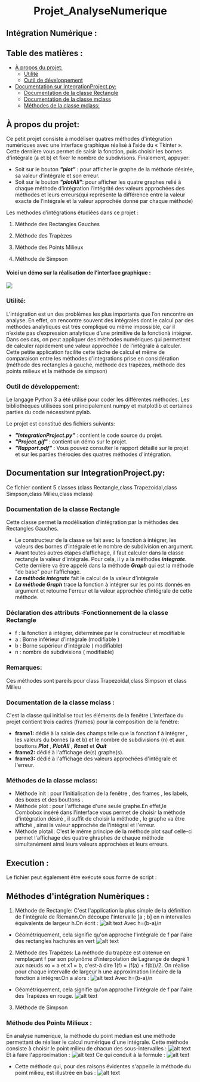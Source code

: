 # <center> Projet_AnalyseNumerique</center>
## Intégration Numérique :
## Table des matières :

- [À propos du projet:](#heading)
  * [Utilité](#sub-heading)
  * [Outil de développement](#sub-heading)
- [Documentation sur IntegrationProject.py:](#heading-1)
  * [Documentation de la classe Rectangle](#sub-heading-1)
  * [Documentation de la classe mclass](#sub-heading-1)
  * [Méthodes de la classe mclass:](#sub-heading-1)



     


## À propos du projet:
Ce petit projet consiste à modéliser quatres méthodes d'intégration numériques avec une interface graphique réalisé à l’aide du « Tkinter ». 
Cette dernière vous permet de saisir la fonction, puis choisir les bornes d'intégrale (a et b) et fixer le nombre de subdivisons. Finalement, appuyer:
* Soit sur le bouton _**"plot"**_ : pour afficher le graphe de la méthode désirée, sa valeur d’intégrale et son erreur.
* Soit sur le bouton _**"plotAll"**_: pour afficher les quatre graphes relié à chaque méthode d’intégration l’intégrité des valeurs approchées des méthodes et leurs erreurs(qui représente la différence entre  la valeur exacte de l’intégrale et la valeur approchée donné par chaque méthode) 

Les méthodes d’intégrations étudiées dans ce projet : 

1. Méthode des Rectangles Gauches

2. Méthode des Trapèzes

3. Méthode des Points Milieux

4. Méthode de Simpson

#### Voici un démo sur la réalisation de l’interface graphique :

![](gif1.gif)

### Utilité:
L’intégration est un des problémes les plus importants que l’on rencontre en analyse. En effet, on rencontre souvent des intégrales dont le calcul par des méthodes analytiques est trés compliqué ou même impossible, car il n’existe pas d’expression analytique d’une primitive de la fonctionà intégrer.
Dans ces cas, on peut appliquer des méthodes numériques qui permettent de calculer rapidement une valeur approchée I de l’intégrale à calculer. Cette petite application facilite cette tâche de calcul et même de comparaison entre les méthodes d'integrations prise en considération (méthode des rectangles à gauche, méthode des trapèzes, méthode des points milieux et la méthode de simpson)


### Outil de développement:
Le langage Python 3 a été utilisé pour coder les différentes méthodes. Les bibliothèques utilisées sont principalement numpy et matplotlib et certaines parties du code nécessitent pylab.

Le projet est constitué des fichiers suivants:
* _**"IntegrationProject.py"**_ : contient le code source du projet.
* _**"Project.gif"**_  : contient un démo sur le projet.
* _**"Rapport.pdf"**_  : Vous pouvez consulter le rapport détaillé sur le projet et sur les parties théroqies des quatres méthodes d'intégration.

## Documentation sur IntegrationProject.py:
Ce fichier contient 5 classes (class Rectangle,class Trapezoidal,class Simpson,class Milieu,class mclass) 
### Documentation de la classe Rectangle
Cette classe permet la modélisation d’intégration par la méthodes des Rectangles Gauches.
* Le constructeur de la classe se fait avec la fonction à intégrer, les valeurs des bornes d’intégrale et le nombre de subdivision en argument.
* Avant toutes autres étapes d’affichage, il faut calculer dans la classe rectangle la valeur d’intégrale. Pour cela, il y a la méthodes _**integrate**_. Cette dernière va être appelé dans la méthode _**Graph**_ qui est la méthode "de base" pour l’affichage.
* _**La méthode integrate**_ fait le calcul de la valeur d’intégrale  
* _**La méthode  Graph**_ trace la fonction à intégrer sur les points donnés en argument et retourne l'erreur et la valeur approchée d’intégrale de cette méthode.
### Déclaration des attributs :Fonctionnement de la classe Rectangle
* f : la fonction à intégrer, déterminée par le constructeur et modifiable
* a : Borne inférieur d’intégrale (modifiable )
* b : Borne supérieur d’intégrale ( modifiable)
* n : nombre de subdivisions ( modifiable)
### Remarques:
Ces méthodes sont pareils pour class Trapezoidal,class Simpson et class Milieu

### Documentation de la classe mclass :
C'est la classe qui initialise tout les éléments de la fenêtre
L'interface du projet contient trois cadres (frames) pour la composition de la fenêtre:
 * **frame1:** dédié à la saisie des champs telle que la fonction f à intégrer , les valeurs du bornes (a et b) et le nombre de subdivisions (n) et aux bouttons _**Plot**_ , _**PlotAll**_ , _**Reset**_ et _**Quit**_
 * **frame2:** dédié à l'affichage de(s) graphe(s).
 * **frame3:** dédié à l'affichage des valeurs approchées d'intégrale et l'erreur.
 ### Méthodes de la classe mclass:
* Méthode init : pour l'initialisation de la fenêtre , des frames , les labels, des boxes et des bouttons .
* Méthode plot : pour l'affichage d'une seule graphe.En effet,le Combobox inséré dans l'interface vous permet de choisir la méthode d'intégration désiré , il suffit de choisir la méthode , le graphe va être affiché , ainsi la valeur approchée de l'intégral et l'erreur.
* Méthode plotall: C'est le même principe de la méthode plot sauf celle-ci permet l'affichage des quatre ghraphes de chaque méthode simultanément ainsi leurs valeurs approchées  et leurs erreurs.

## Execution :
Le fichier peut également être exécuté sous forme de script :

## Méthodes d'intégration Numèriques :
1. Méthode de Rectangle:
C'est l'application la plus simple de la définition de l'intégrale de Riemann.On découpe l'intervalle [a ; b] en n intervalles équivalents de largeur h.On écrit  : ![alt text](images/Rect1.png) Avec  h=(b-a)/n
* Géométriquement, cela signifie qu'on approche l'intégrale de f par l'aire des rectangles hachurés en vert ![alt text](images/Rect3.png)

2. Méthode des Trapézes:
La méthode du trapèze est obtenue en remplaçant f par son polynôme d'interpolation de Lagrange de degré 1 aux nœuds xo = a et x1 = b, c'est-à dire 1(f) = (f(a) + f(b))/2.
On réalise pour chaque intervalle de largeur h une approximation linéaire de la fonction à intégrer.On a alors : ![alt text](images/Trap1.png) Avec  h=(b-a)/n
* Géométriquement, cela signifie qu'on approche l'intégrale de f par l'aire des Trapèzes en rouge. ![alt text](images/Trap3.png)


3. Méthode de Simpson
###  Méthode des Points Milieux : 
En analyse numérique, la méthode du point médian est une méthode permettant de réaliser le calcul numérique d'une intégrale.
Cette méthode consiste à choisir le point milieu de chacun des sous-intervalles : ![alt text](images/ptMilieu.png) Et à faire l'approximation : ![alt text](images/ptMilieu1.png) Ce qui conduit à la formule : ![alt text](images/ptMilieu2.png)
* Cette méthode qui, pour des raisons évidentes s'appelle la méthode du point milieu, est illustrée en bas :
![alt text](images/ptMilieu3.png)











